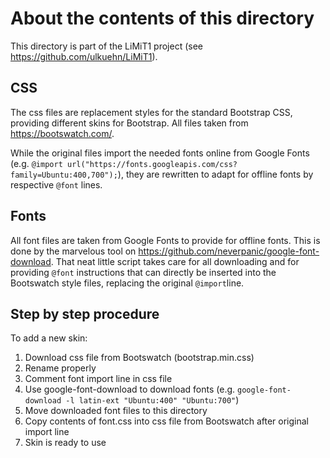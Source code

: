 # About the contents of this directory

This directory is part of the LiMiT1 project (see <https://github.com/ulkuehn/LiMiT1>).

## CSS

The css files are replacement styles for the standard Bootstrap CSS, providing different skins for Bootstrap. All files taken from <https://bootswatch.com/>.

While the original files import the needed fonts online from Google Fonts (e.g. 
`@import url("https://fonts.googleapis.com/css?family=Ubuntu:400,700");`), they are rewritten to adapt for offline fonts by respective `@font` lines.

## Fonts

All font files are taken from Google Fonts to provide for offline fonts. This is done by the marvelous tool on <https://github.com/neverpanic/google-font-download>. That neat little script takes care for all downloading and for providing `@font` instructions that can directly be inserted into the Bootswatch style files, replacing the original `@import`line.

## Step by step procedure

To add a new skin:

1. Download css file from Bootswatch (bootstrap.min.css)
2. Rename properly
3. Comment font import line in css file
4. Use google-font-download to download fonts (e.g. `google-font-download -l latin-ext "Ubuntu:400" "Ubuntu:700"`)
5. Move downloaded font files to this directory
6. Copy contents of font.css into css file from Bootswatch after original import line
7. Skin is ready to use